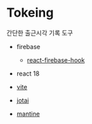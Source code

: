 # Tokeing

간단한 출근시각 기록 도구

- firebase

  - [react-firebase-hook](https://github.com/CSFrequency/react-firebase-hooks)

- react 18

- [vite](https://vitejs.dev/)

- [jotai](https://jotai.org/)

- [mantine](https://mantine.dev/)
